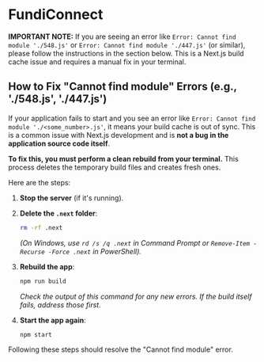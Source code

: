 # FundiConnect

**IMPORTANT NOTE:** If you are seeing an error like `Error: Cannot find module './548.js'` or `Error: Cannot find module './447.js'` (or similar), please follow the instructions in the section below. This is a Next.js build cache issue and requires a manual fix in your terminal.

## How to Fix "Cannot find module" Errors (e.g., './548.js', './447.js')

If your application fails to start and you see an error like `Error: Cannot find module './<some_number>.js'`, it means your build cache is out of sync. This is a common issue with Next.js development and is **not a bug in the application source code itself**.

**To fix this, you must perform a clean rebuild from your terminal.** This process deletes the temporary build files and creates fresh ones.

Here are the steps:

1.  **Stop the server** (if it's running).

2.  **Delete the `.next` folder**:
    ```bash
    rm -rf .next
    ```
    *(On Windows, use `rd /s /q .next` in Command Prompt or `Remove-Item -Recurse -Force .next` in PowerShell).*

3.  **Rebuild the app**:
    ```bash
    npm run build
    ```
    *Check the output of this command for any new errors. If the build itself fails, address those first.*

4.  **Start the app again**:
    ```bash
    npm start
    ```

Following these steps should resolve the "Cannot find module" error.
